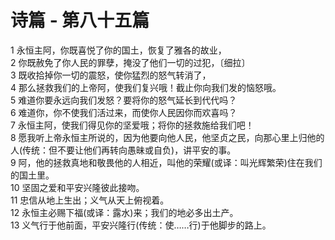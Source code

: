 # 诗篇 - 第八十五篇
  
 1 永恒主阿，你既喜悦了你的国土，恢复了雅各的故业，  
 2 你既赦免了你人民的罪孽，掩没了他们一切的过犯，〔细拉〕  
 3 既收拾掉你一切的震怒，使你猛烈的怒气转消了，  
 4 那么拯救我们的上帝阿，使我们复兴哦！截止你向我们发的恼怒哦。  
 5 难道你要永远向我们发怒？要将你的怒气延长到代代吗？  
 6 难道你，你不使我们活过来，而使你人民因你而欢喜吗？  
 7 永恒主阿，使我们得见你的坚爱哦；将你的拯救施给我们吧！  
 8 愿我听上帝永恒主所说的，因为他要向他人民，他坚贞之民，向那心里上归他的人(传统：但不要让他们再转向愚昧或自负)，讲平安的事。  
 9 阿，他的拯救真地和敬畏他的人相近，叫他的荣耀(或译：叫光辉繁荣)住在我们的国土里。  
 10 坚固之爱和平安兴隆彼此接吻。  
 11 忠信从地上生出；义气从天上俯视着。  
 12 永恒主必赐下福(或译：露水)来；我们的地必多出土产。  
 13 义气行于他前面，平安兴隆行(传统：使……行)于他脚步的路上。